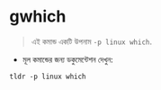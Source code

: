 # gwhich

> এই কমান্ড একটি উপনাম `-p linux which`.

- মূল কমান্ডের জন্য ডকুমেন্টেশন দেখুন:

`tldr -p linux which`
